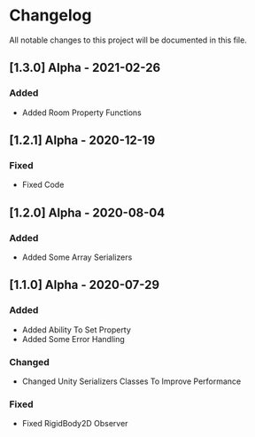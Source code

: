 # Changelog

All notable changes to this project will be documented in this file.

## [1.3.0] Alpha - 2021-02-26

### Added

- Added Room Property Functions

## [1.2.1] Alpha - 2020-12-19

### Fixed

- Fixed Code

## [1.2.0] Alpha - 2020-08-04

### Added

- Added Some Array Serializers

## [1.1.0] Alpha - 2020-07-29

### Added

- Added Ability To Set Property
- Added Some Error Handling

### Changed

- Changed Unity Serializers Classes To Improve Performance

### Fixed

- Fixed RigidBody2D Observer

  